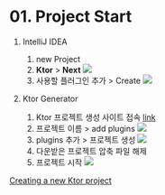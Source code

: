 # 01. Project Start

1. IntelliJ IDEA 
   1. new Project
   2. **Ktor** > **Next**
   ![](ktor_ktor_new_project.jpg)
   3. 사용할 플러그인 추가 > Create
   ![](ktor_add_plugin.jpg)


2. Ktor Generator 
   1. Ktor 프로젝트 생성 사이트 접속 [link](https://start.ktor.io/#/settings?name=ktor-sample&website=example.com&artifact=com.example.ktor-sample&kotlinVersion=1.9.20&ktorVersion=2.3.5&buildSystem=GRADLE_KTS&engine=NETTY&configurationIn=CODE&addSampleCode=true&plugins=)
   2. 프로젝트 이름 > add plugins
   ![](ktor_newproject_starter.jpg)
   3. plugins 추가 > 프로젝트 생성
   ![](kttor_addpluing_starter.jpg)
   4. 다운받은 프로젝트 압축 파일 해제 
   5. 프로젝트 시작
   ![](ktor_newproject_run.jpg)
   

<seealso>
<category ref="ref">
<a href="https://ktor.io/docs/intellij-idea.html">Creating a new Ktor project</a>
</category>
</seealso>